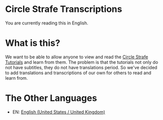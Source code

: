 # Circle Strafe Transcriptions
You are currently reading this in English.

# What is this?
We want to be able to allow anyone to view and read the [Circle Strafe Tutorials](https://www.youtube.com/playlist?list=PLULV5kBmXoQjg58nznCoQTq9NFGyjxNjr) and learn from them. The problem is that the tutorials not only do not have subtitles, they do not have translations period. So we've decided to add translations and transcriptions of our own for others to read and learn from.

# The Other Languages
<!--
	Use the following syntax for languages:
		- ABBR: [Language Name](languages/lang/readme.md)
-->
<!--
	Because the tutorials are written in English and the main language of this repository is English, we will simply refer back to the main readme.
	Remember to use relative paths. So for say, Russian:
	- RU: [Russian)](/languages/russian/readme.md)
-->
- EN: [English (United States / United Kingdom)](https://github.dev/erraticcccc/CS-Transcriptions/readme.md)
